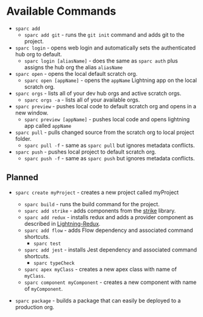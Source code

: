 # Available Commands

- `sparc add`
    - `sparc add git` - runs the `git init` command and adds git to the project.
- `sparc login` - opens web login and automatically sets the authenticated hub org to default.
    - `sparc login [aliasName]` - does the same as `sparc auth` plus assigns the hub org the alias `aliasName`
- `sparc open` - opens the local default scratch org.
    - `sparc open [appName]` - opens the `appName` Lightning app on the local scratch org.
- `sparc orgs` - lists all of your dev hub orgs and active scratch orgs.
    - `sparc orgs -a` - lists all of your available orgs.
- `sparc preview` - pushes local code to default scratch org and opens in a new window.
    - `sparc preview [appName]` - pushes local code and opens lightning app called `appName`
- `sparc pull` - pulls changed source from the scratch org to local project folder.
    - `sparc pull -f` - same as `sparc pull` but ignores metadata conflicts.
- `sparc push` - pushes local project to default scratch org.
    - `sparc push -f` - same as `sparc push` but ignores metadata conflicts.

## Planned

- `sparc create myProject` - creates a new project called myProject
    - `sparc build` - runs the build command for the project.
    - `sparc add strike` - adds components from the [strike](http://www.lightningstrike.io/) library.
    - `sparc add redux` - installs redux and adds a provider component as described in [Lightning-Redux](https://github.com/madmax983/lightning-redux).
    - `sparc add flow` - adds Flow dependency and associated command shortcuts.
        - `sparc test`
    - `sparc add jest` - installs Jest dependency and associated command shortcuts.
        - `sparc typeCheck`
    - `sparc apex myClass` - creates a new apex class with name of `myClass`.
    - `sparc component myComponent` - creates a new component with name of `myComponent`.

- `sparc package` - builds a package that can easily be deployed to a production org.
